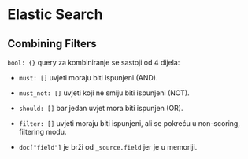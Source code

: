 # Elastic Search

## Combining Filters
`bool: {}` query za kombiniranje se sastoji od 4 dijela:
  * `must: []` uvjeti moraju biti ispunjeni (AND).
  * `must_not: []` uvjeti koji ne smiju biti ispunjeni (NOT).
  * `should: []` bar jedan uvjet mora biti ispunjen (OR).
  * `filter: []` uvjeti moraju biti ispunjeni, ali se pokreću u non-scoring, filtering modu.



* `doc["field"]` je brži od `_source.field` jer je u memoriji.
